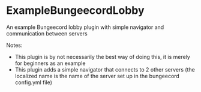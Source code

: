 # ExampleBungeecordLobby
An example Bungeecord lobby plugin with simple navigator and communication between servers

Notes:
- This plugin is by not necessarily the best way of doing this, it is merely for beginners as an example
- This plugin adds a simple navigator that connects to 2 other servers (the localized name is the name of the server set up in the bungeecord config.yml file)
